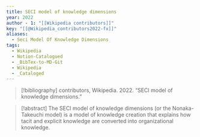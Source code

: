 ```yaml
---
title: SECI model of knowledge dimensions
year: 2022
author - 1: "[[Wikipedia contributors]]"
key: "[[@Wikipedia_contributors2022-fx]]"
aliases:
  - Seci Model Of Knowledge Dimensions
tags:
  - Wikipedia
  - Notion-Catalogued
  - _BibTex-to-MD-Git
  - Wikipedia
  - _Cataloged
---
```


> [!bibliography]
> contributors, Wikipedia. 2022. “SECI model of knowledge dimensions.” 

> [!abstract]
> The SECI model of knowledge dimensions (or the Nonaka-Takeuchi model) is a model of knowledge creation that explains how tacit and explicit knowledge are converted into organizational knowledge.